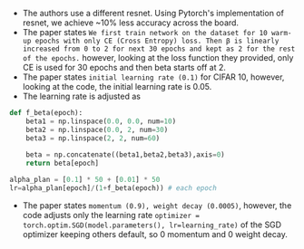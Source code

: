 - The authors use a different resnet. Using Pytorch's implementation of resnet, we achieve ~10% less accuracy across the board.
- The paper states `We first train network on the dataset for 10 warm-up epochs with only CE (Cross Entropy) loss. Then β is linearly increased from 0 to 2 for next 30 epochs and kept as 2 for the rest of the epochs.` however, looking at the loss function they provided, only CE is used for 30 epochs and then beta starts off at 2.
- The paper states `initial learning rate (0.1)` for CIFAR 10, however, looking at the code, the initial learning rate is 0.05.
- The learning rate is adjusted as
```python
def f_beta(epoch):
    beta1 = np.linspace(0.0, 0.0, num=10)
    beta2 = np.linspace(0.0, 2, num=30)
    beta3 = np.linspace(2, 2, num=60)
 
    beta = np.concatenate((beta1,beta2,beta3),axis=0) 
    return beta[epoch]

alpha_plan = [0.1] * 50 + [0.01] * 50 
lr=alpha_plan[epoch]/(1+f_beta(epoch)) # each epoch
```
- The paper states `momentum (0.9), weight decay (0.0005)`, however, the code adjusts only the learning rate `optimizer = torch.optim.SGD(model.parameters(), lr=learning_rate)` of the SGD optimizer keeping others default, so 0 momentum and 0 weight decay.